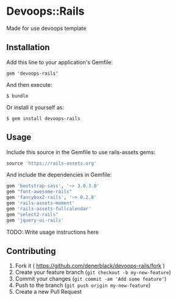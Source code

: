 # Devoops::Rails

Made for use devoops template

## Installation

Add this line to your application's Gemfile:

    gem 'devoops-rails'

And then execute:

    $ bundle

Or install it yourself as:

    $ gem install devoops-rails

## Usage

Include this source in the Gemfile to use rails-assets gems:

```ruby
source 'https://rails-assets.org'
```

And include the dependencies in Gemfile:

```ruby
gem 'bootstrap-sass', '~> 3.0.3.0'
gem "font-awesome-rails"
gem 'fancybox2-rails', '~> 0.2.8'
gem 'rails-assets-moment'
gem 'rails-assets-fullcalendar'
gem "select2-rails"
gem 'jquery-ui-rails'
```

TODO: Write usage instructions here

## Contributing

1. Fork it ( https://github.com/denerblack/devoops-rails/fork )
2. Create your feature branch (`git checkout -b my-new-feature`)
3. Commit your changes (`git commit -am 'Add some feature'`)
4. Push to the branch (`git push origin my-new-feature`)
5. Create a new Pull Request
